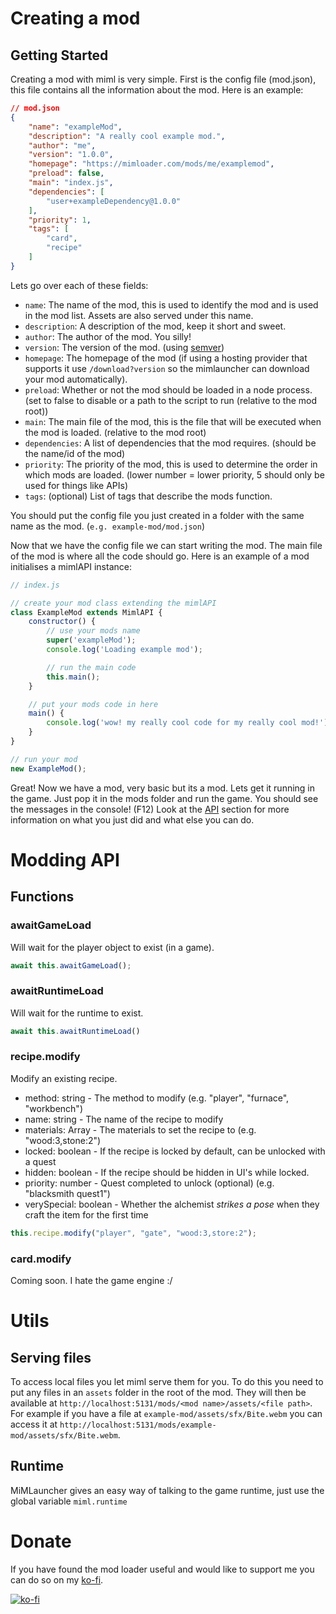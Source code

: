 # Creating a mod

## Getting Started
Creating a mod with miml is very simple. First is the config file (mod.json), this file contains all the information about the mod. Here is an example:
```json
// mod.json
{
    "name": "exampleMod",
    "description": "A really cool example mod.",
    "author": "me",
    "version": "1.0.0",
    "homepage": "https://mimloader.com/mods/me/examplemod",
    "preload": false,
    "main": "index.js",
    "dependencies": [
        "user+exampleDependency@1.0.0"
    ],
    "priority": 1,
    "tags": [
        "card",
        "recipe"
    ]
}
```

Lets go over each of these fields:
- `name`: The name of the mod, this is used to identify the mod and is used in the mod list. Assets are also served under this name.
- `description`: A description of the mod, keep it short and sweet.
- `author`: The author of the mod. You silly!
- `version`: The version of the mod. (using [semver](https://semver.org/))
- `homepage`: The homepage of the mod (if using a hosting provider that supports it use `/download?version` so the mimlauncher can download your mod automatically).
- `preload`: Whether or not the mod should be loaded in a node process. (set to false to disable or a path to the script to run (relative to the mod root))
- `main`: The main file of the mod, this is the file that will be executed when the mod is loaded. (relative to the mod root)
- `dependencies`: A list of dependencies that the mod requires. (should be the name/id of the mod)
- `priority`: The priority of the mod, this is used to determine the order in which mods are loaded. (lower number = lower priority, 5 should only be used for things like APIs)
- `tags`: (optional) List of tags that describe the mods function.

You should put the config file you just created in a folder with the same name as the mod. (`e.g. example-mod/mod.json`)

Now that we have the config file we can start writing the mod. The main file of the mod is where all the code should go. Here is an example of a mod initialises a mimlAPI instance:
```js
// index.js

// create your mod class extending the mimlAPI
class ExampleMod extends MimlAPI {
    constructor() {
        // use your mods name
        super('exampleMod');
        console.log('Loading example mod');

        // run the main code
        this.main();
    }

    // put your mods code in here
    main() {
        console.log('wow! my really cool code for my really cool mod!');
    }
}

// run your mod
new ExampleMod();
```

Great! Now we have a mod, very basic but its a mod. Lets get it running in the game. Just pop it in the mods folder and run the game. You should see the messages in the console! (F12)
Look at the [API](#modding-api) section for more information on what you just did and what else you can do.

# Modding API

## Functions

### awaitGameLoad
Will wait for the player object to exist (in a game).

```js
await this.awaitGameLoad();
```

### awaitRuntimeLoad
Will wait for the runtime to exist.

```js
await this.awaitRuntimeLoad()
```

### recipe.modify
Modify an existing recipe.

- method: string - The method to modify (e.g. "player", "furnace", "workbench")
- name: string - The name of the recipe to modify
- materials: Array - The materials to set the recipe to (e.g. "wood:3,stone:2")
- locked: boolean - If the recipe is locked by default, can be unlocked with a quest
- hidden: boolean - If the recipe should be hidden in UI's while locked.
- priority: number - Quest completed to unlock (optional) (e.g. "blacksmith quest1")
- verySpecial: boolean - Whether the alchemist *strikes a pose* when they craft the item for the first time

```js
this.recipe.modify("player", "gate", "wood:3,store:2");
```

### card.modify

Coming soon. I hate the game engine :/

# Utils
## Serving files
To access local files you let miml serve them for you. To do this you need to put any files in an `assets` folder in the root of the mod. They will then be available at `http://localhost:5131/mods/<mod name>/assets/<file path>`. For example if you have a file at `example-mod/assets/sfx/Bite.webm` you can access it at `http://localhost:5131/mods/example-mod/assets/sfx/Bite.webm`.

## Runtime
MiMLauncher gives an easy way of talking to the game runtime, just use the global variable `miml.runtime`

# Donate
If you have found the mod loader useful and would like to support me you can do so on my [ko-fi](https://ko-fi.com/J3J2R58HH).

[![ko-fi](https://ko-fi.com/img/githubbutton_sm.svg)](https://ko-fi.com/J3J2R58HH)
